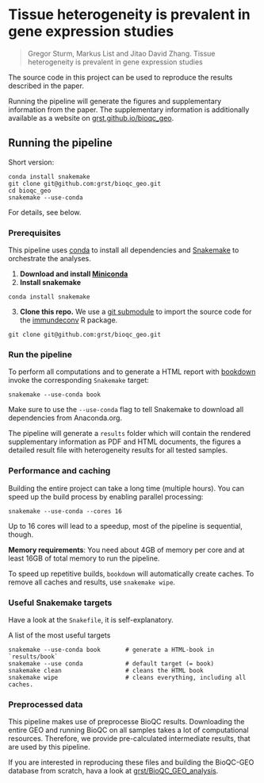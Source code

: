 # Tissue heterogeneity is prevalent in gene expression studies


> Gregor Sturm, Markus List and Jitao David Zhang. Tissue heterogeneity is prevalent in gene expression studies

The source code in this project can be used to reproduce the results
described in the paper. 

Running the pipeline will generate the figures and supplementary information from the paper. 
The supplementary information is additionally available as a website on 
[grst.github.io/bioqc_geo](https://grst.github.io/bioqc_geo). 

## Running the pipeline
Short version:
```
conda install snakemake
git clone git@github.com:grst/bioqc_geo.git
cd bioqc_geo
snakemake --use-conda
```

For details, see below.

### Prerequisites
This pipeline uses [conda](https://conda.io/miniconda.html) to install all dependencies and
[Snakemake](https://snakemake.readthedocs.io/en/stable/) to orchestrate the analyses.

1. **Download and install [Miniconda](https://conda.io/miniconda.html)**
2. **Install snakemake**
```
conda install snakemake
```

3. **Clone this repo.** We use a [git submodule](https://git-scm.com/docs/git-submodule) to import
the source code for the [immundeconv](https://github.com/grst/immunedeconv) R package.
```
git clone git@github.com:grst/bioqc_geo.git
```

### Run the pipeline
To perform all computations and to generate a HTML report with
[bookdown](https://bookdown.org/yihui/bookdown/) invoke
the corresponding `Snakemake` target:

```
snakemake --use-conda book
```

Make sure to use the `--use-conda` flag to tell Snakemake to download all dependencies from Anaconda.org.

The pipeline will generate a `results` folder which will contain
the rendered supplementary information as PDF and HTML documents, 
the figures a detailed result file with heterogeneity results
for all tested samples. 


### Performance and caching
Building the entire project can take a long time (multiple hours).
You can speed up the build process by enabling parallel processing:

```
snakemake --use-conda --cores 16
```

Up to 16 cores will lead to a speedup, most of the pipeline is sequential,
though.

**Memory requirements**: You need about 4GB of memory per core and at least
16GB of total memory to run the pipeline.

To speed up repetitive builds, `bookdown` will automatically create caches.
To remove all caches and results, use `snakemake wipe`.

### Useful Snakemake targets
Have a look at the `Snakefile`, it is self-explanatory.

A list of the most useful targets
```
snakemake --use-conda book       # generate a HTML-book in `results/book`
snakemake --use conda            # default target (= book)
snakemake clean                  # cleans the HTML book
snakemake wipe                   # cleans everything, including all caches.
```

### Preprocessed data
This pipeline makes use of preprocesse BioQC results.
Downloading the entire GEO and running BioQC on all samples
takes a lot of computational resources. Therefore,
we provide pre-calculated intermediate results, that
are used by this pipeline.

If you are interested in reproducing these files and
building the BioQC-GEO database from scratch, hava a look
at [grst/BioQC_GEO_analysis](https://github.com/grst/BioQC_GEO_analysis).
